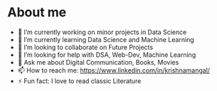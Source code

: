 # About me



- 🔭 I’m currently working on minor projects in Data Science
- 🌱 I’m currently learning Data Science and Machine Learning
- 👯 I’m looking to collaborate on Future Projects
- 🤔 I’m looking for help with DSA, Web-Dev, Machine Learning
- 💬 Ask me about Digital Communication, Books, Movies
- 📫 How to reach me: https://www.linkedin.com/in/krishnamangal/
- ⚡ Fun fact: I love to read classic Literature 
